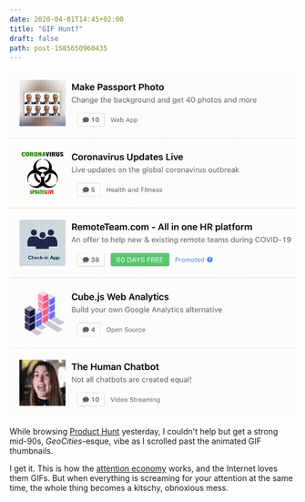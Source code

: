 ```yaml
---
date: 2020-04-01T14:45+02:00
title: "GIF Hunt?"
draft: false
path: post-1585650960435
---
```


[![Product Hunt](assets/image-1585322873056.gif)](assets/image-1585322873056.gif)

While browsing [Product Hunt](https://www.producthunt.com/) yesterday, I couldn't help but get a strong mid-90s, _GeoCities_-esque, vibe as I scrolled past the animated GIF thumbnails.

I get it. This is how the [attention economy](https://en.wikipedia.org/wiki/Attention_economy) works, and the Internet loves them GIFs. But when everything is screaming for your attention at the same time, the whole thing becomes a kitschy, obnoxious mess.
